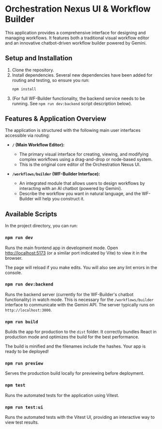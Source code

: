 # Orchestration Nexus UI & Workflow Builder

This application provides a comprehensive interface for designing and managing workflows. It features both a traditional visual workflow editor and an innovative chatbot-driven workflow builder powered by Gemini.

## Setup and Installation

1.  Clone the repository.
2.  Install dependencies. Several new dependencies have been added for routing and testing, so ensure you run:
    ```bash
    npm install
    ```
3.  (For full WF-Builder functionality, the backend service needs to be running. See `npm run dev:backend` script description below).

## Features & Application Overview

The application is structured with the following main user interfaces accessible via routing:

*   **`/` (Main Workflow Editor):**
    *   The primary visual interface for creating, viewing, and modifying complex workflows using a drag-and-drop or node-based system.
    *   This is the original core editor of the Orchestration Nexus UI.

*   **`/workflows/builder` (WF-Builder Interface):**
    *   An integrated module that allows users to design workflows by interacting with an AI chatbot (powered by Gemini).
    *   Describe the workflow you want in natural language, and the WF-Builder will help you construct it.

## Available Scripts

In the project directory, you can run:

### `npm run dev`

Runs the main frontend app in development mode.
Open [http://localhost:5173](http://localhost:5173) (or a similar port indicated by Vite) to view it in the browser.

The page will reload if you make edits.
You will also see any lint errors in the console.

### `npm run dev:backend`

Runs the backend server (currently for the WF-Builder's chatbot functionality) in watch mode.
This is necessary for the `/workflows/builder` interface to communicate with the Gemini API.
The server typically runs on `http://localhost:3000`.

### `npm run build`

Builds the app for production to the `dist` folder.
It correctly bundles React in production mode and optimizes the build for the best performance.

The build is minified and the filenames include the hashes.
Your app is ready to be deployed!

### `npm run preview`

Serves the production build locally for previewing before deployment.

### `npm test`

Runs the automated tests for the application using Vitest.

### `npm run test:ui`

Runs the automated tests with the Vitest UI, providing an interactive way to view test results.
